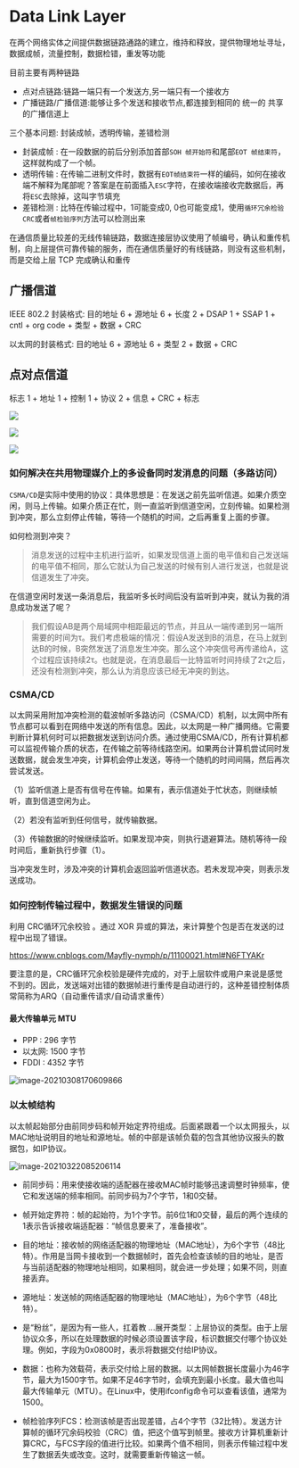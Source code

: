 # Data Link Layer



在两个网络实体之间提供数据链路通路的建立，维持和释放，提供物理地址寻址，数据成帧，流量控制，数据检错，重发等功能

目前主要有两种链路

- 点对点链路:链路一端只有一个发送方,另一端只有一个接收方
- 广播链路/广播信道:能够让多个发送和接收节点,都连接到相同的 统一的 共享的广播信道上


三个基本问题: 封装成帧，透明传输，差错检测

- 封装成帧 : 在一段数据的前后分别添加首部`SOH 帧开始符`和尾部`EOT 帧结束符`，这样就构成了一个帧。
- 透明传输 : 在传输二进制文件时，数据有`EOT帧结束符`一样的编码，如何在接收端不解释为尾部呢？答案是在前面插入`ESC`字符，在接收端接收完数据后，再将`ESC`去除掉，这叫字节填充
- 差错检测 : 比特在传输过程中，1可能变成0, 0也可能变成1，使用`循环冗余检验CRC`或者`帧检验序列`方法可以检测出来

在通信质量比较差的无线传输链路，数据连接层协议使用了帧编号，确认和重传机制，向上层提供可靠传输的服务，而在通信质量好的有线链路，则没有这些机制，而是交给上层 TCP 完成确认和重传

## 广播信道

IEEE 802.2 封装格式: 目的地址 6 + 源地址 6 + 长度 2 + DSAP 1 + SSAP 1 + cntl + org code + 类型 + 数据 + CRC

以太网的封装格式: 目的地址 6 + 源地址 6 + 类型 2 + 数据 + CRC





## 点对点信道

标志 1 + 地址 1 + 控制 1 + 协议 2 + 信息 + CRC + 标志



![](https://img.codekissyoung.com/2019/11/03/a4a955d0c60185b7e18b6c51eb38f63f.png)

![](https://img.codekissyoung.com/2019/11/03/9ba623f5aeb7d14f8b3ac159e3d7bbe7.png)

![](https://img.codekissyoung.com/2019/11/03/eaef39f5a65bf0b99031a9ad1fc9fa54.png)


### 如何解决在共用物理媒介上的多设备同时发消息的问题（多路访问）

`CSMA/CD`是实际中使用的协议：具体思想是：在发送之前先监听信道。如果介质空闲，则马上传输。如果介质正在忙，则一直监听到信道空闲，立刻传输。如果检测到冲突，那么立刻停止传输，等待一个随机的时间，之后再重复上面的步骤。

如何检测到冲突？

> 消息发送的过程中主机进行监听，如果发现信道上面的电平值和自己发送端的电平值不相同，那么它就认为自己发送的时候有别人进行发送，也就是说信道发生了冲突。

在信道空闲时发送一条消息后，我监听多长时间后没有监听到冲突，就认为我的消息成功发送了呢？

> 我们假设AB是两个局域网中相距最远的节点，并且从一端传递到另一端所需要的时间为τ。我们考虑极端的情况：假设A发送到B的消息，在马上就到达B的时候，B突然发送了消息发生冲突。那么这个冲突信号再传递给A，这个过程应该持续2τ。也就是说，在消息最后一比特监听时间持续了2τ之后，还没有检测到冲突，那么认为消息应该已经无冲突的到达。



### CSMA/CD

以太网采用附加冲突检测的载波帧听多路访问（CSMA/CD）机制，以太网中所有节点都可以看到在网络中发送的所有信息。因此，以太网是一种广播网络。它需要判断计算机何时可以把数据发送到访问介质。通过使用CSMA/CD，所有计算机都可以监视传输介质的状态，在传输之前等待线路空闲。如果两台计算机尝试同时发送数据，就会发生冲突，计算机会停止发送，等待一个随机的时间间隔，然后再次尝试发送。

（1）监听信道上是否有信号在传输。如果有，表示信道处于忙状态，则继续帧听，直到信道空闲为止。

（2）若没有监听到任何信号，就传输数据。

（3）传输数据的时候继续监听。如果发现冲突，则执行退避算法。随机等待一段时间后，重新执行步骤（1）。

当冲突发生时，涉及冲突的计算机会返回监听信道状态。若未发现冲突，则表示发送成功。

### 如何控制传输过程中，数据发生错误的问题

利用 CRC循环冗余校验 。通过 XOR 异或的算法，来计算整个包是否在发送的过程中出现了错误。

https://www.cnblogs.com/Mayfly-nymph/p/11100021.html#N6FTYAKr

要注意的是，CRC循环冗余校验是硬件完成的，对于上层软件或用户来说是感觉不到的。因此，发送端对出错的数据帧进行重传是自动进行的，这种差错控制体质常简称为ARQ（自动重传请求/自动请求重传）

#### 最大传输单元 MTU

- PPP : 296 字节
- 以太网: 1500 字节
- FDDI : 4352 字节





![image-20210308170609866](https://img.codekissyoung.com/2021/03/08/7bb94830e4d8483c3f0192c4c1012534.png)



### 以太帧结构

以太帧起始部分由前同步码和帧开始定界符组成。后面紧跟着一个以太网报头，以MAC地址说明目的地址和源地址。帧的中部是该帧负载的包含其他协议报头的数据包，如IP协议。

![image-20210322085206114](https://img.codekissyoung.com/2021/03/22/924305c10133d9ad9fcac1075974ef6e.png)

- 前同步码：用来使接收端的适配器在接收MAC帧时能够迅速调整时钟频率，使它和发送端的频率相同。前同步码为7个字节，1和0交替。

- 帧开始定界符：帧的起始符，为1个字节。前6位1和0交替，最后的两个连续的1表示告诉接收端适配器：“帧信息要来了，准备接收”。
- 目的地址：接收帧的网络适配器的物理地址（MAC地址），为6个字节（48比特）。作用是当网卡接收到一个数据帧时，首先会检查该帧的目的地址，是否与当前适配器的物理地址相同，如果相同，就会进一步处理；如果不同，则直接丢弃。
- 源地址：发送帧的网络适配器的物理地址（MAC地址），为6个字节（48比特）。
- 是“粉丝”，是因为有一些人，扛着教  ...展开类型：上层协议的类型。由于上层协议众多，所以在处理数据的时候必须设置该字段，标识数据交付哪个协议处理。例如，字段为0x0800时，表示将数据交付给IP协议。
- 数据：也称为效载荷，表示交付给上层的数据。以太网帧数据长度最小为46字节，最大为1500字节。如果不足46字节时，会填充到最小长度。最大值也叫最大传输单元（MTU）。在Linux中，使用ifconfig命令可以查看该值，通常为1500。
- 帧检验序列FCS：检测该帧是否出现差错，占4个字节（32比特）。发送方计算帧的循环冗余码校验（CRC）值，把这个值写到帧里。接收方计算机重新计算CRC，与FCS字段的值进行比较。如果两个值不相同，则表示传输过程中发生了数据丢失或改变。这时，就需要重新传输这一帧。



